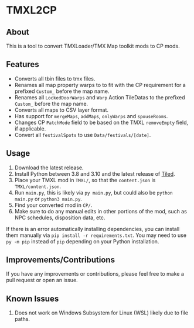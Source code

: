 # TMXL2CP

## About

This is a tool to convert TMXLoader/TMX Map toolkit mods to CP mods.

## Features

* Converts all tbin files to tmx files.
* Renames all map property warps to to fit with the CP requirement for a prefixed `Custom_` before the map name.
* Renames all `LockedDoorWarps` and `Warp` Action TileDatas to the prefixed `Custom_` before the map name.
* Converts all maps to CSV layer format.
* Has support for `mergeMaps`, `addMaps`, `onlyWarps` and `spouseRooms`.
* Changes CP `PatchMode` field to be based on the TMXL `removeEmpty` field, if applicable.
* Convert all `festivalSpots` to use `Data/festivals/[date]`.

## Usage

1. Download the latest release.
2. Install Python between 3.8 and 3.10 and the latest release of [Tiled](https://www.mapeditor.org/).
3. Place your TMXL mod in `TMXL/`, so that the `content.json` is `TMXL/content.json`.
4. Run `main.py`, this is likely via `py main.py`, but could also be `python main.py` or `python3 main.py`.
5. Find your converted mod in `CP/`.
6. Make sure to do any manual edits in other portions of the mod, such as NPC schedules, disposition data, etc.

If there is an error automatically installing dependencies, you can install them manually via `pip install -r requirements.txt`. You may need to use `py -m pip` instead of `pip` depending on your Python installation.

## Improvements/Contributions

If you have any improvements or contributions, please feel free to make a pull request or open an issue.

## Known Issues

1. Does not work on Windows Subsystem for Linux (WSL) likely due to file paths.
